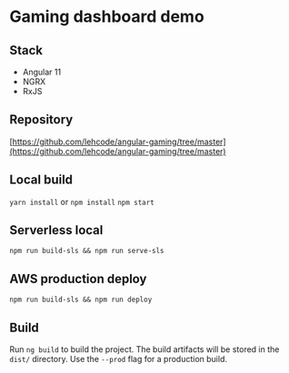 # Gaming dashboard demo

## Stack

  - Angular 11
  - NGRX
  - RxJS

## Repository

[https://github.com/lehcode/angular-gaming/tree/master](https://github.com/lehcode/angular-gaming/tree/master)

## Local build

`yarn install` or `npm install`
`npm start`

## Serverless local

`npm run build-sls && npm run serve-sls`

## AWS production deploy

`npm run build-sls && npm run deploy`

## Build

Run `ng build` to build the project. The build artifacts will be stored in the `dist/` directory. Use the `--prod` flag for a production build.
